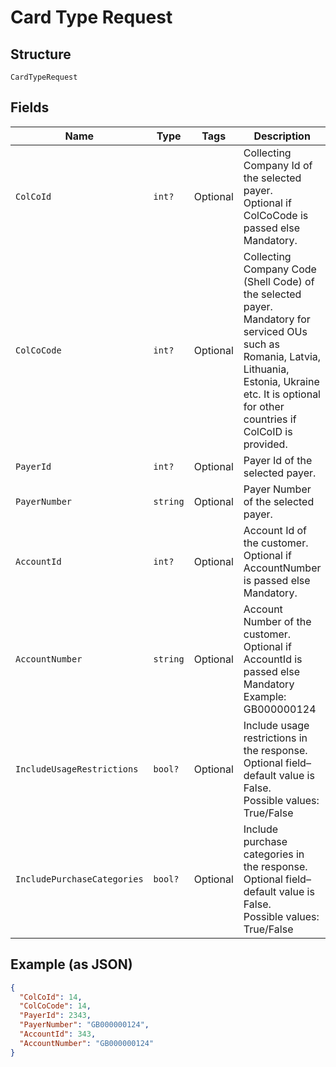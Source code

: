 
# Card Type Request

## Structure

`CardTypeRequest`

## Fields

| Name | Type | Tags | Description |
|  --- | --- | --- | --- |
| `ColCoId` | `int?` | Optional | Collecting Company Id of the selected payer.<br>Optional if ColCoCode is passed else Mandatory. |
| `ColCoCode` | `int?` | Optional | Collecting Company Code (Shell Code) of the selected payer.<br>Mandatory for serviced OUs such as Romania, Latvia, Lithuania, Estonia, Ukraine etc. It is optional for other countries if ColCoID is provided. |
| `PayerId` | `int?` | Optional | Payer Id of the selected payer. |
| `PayerNumber` | `string` | Optional | Payer Number of the selected payer. |
| `AccountId` | `int?` | Optional | Account Id of the customer.<br>Optional if AccountNumber is passed else Mandatory. |
| `AccountNumber` | `string` | Optional | Account Number of the customer.<br>Optional if AccountId is passed else Mandatory<br>Example: GB000000124 |
| `IncludeUsageRestrictions` | `bool?` | Optional | Include usage restrictions in the response.<br>Optional field– default value is False.<br>Possible values: True/False |
| `IncludePurchaseCategories` | `bool?` | Optional | Include purchase categories in the response.<br>Optional field– default value is False.<br>Possible values: True/False |

## Example (as JSON)

```json
{
  "ColCoId": 14,
  "ColCoCode": 14,
  "PayerId": 2343,
  "PayerNumber": "GB000000124",
  "AccountId": 343,
  "AccountNumber": "GB000000124"
}
```

